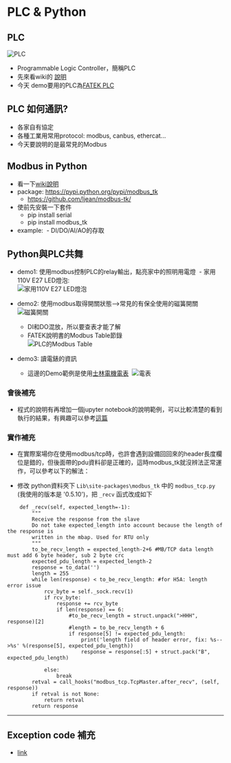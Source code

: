 # PLC & Python

## PLC

![PLC](http://www.fatek.com/tw/data/goods/201212/1354859791k63z11.jpg)
- Programmable Logic Controller，簡稱PLC
- 先來看wiki的 [說明](https://zh.wikipedia.org/wiki/%E5%8F%AF%E7%BC%96%E7%A8%8B%E9%80%BB%E8%BE%91%E6%8E%A7%E5%88%B6%E5%99%A8)
- 今天 demo要用的PLC為[FATEK PLC](http://www.fatek.com/tw/prod.php?act=view&no=1)


## PLC 如何通訊?
- 各家自有協定
- 各種工業用常用protocol: modbus, canbus, ethercat...
- 今天要說明的是最常見的Modbus

## Modbus in Python
- 看一下[wiki說明](https://zh.wikipedia.org/wiki/Modbus)
- package: https://pypi.python.org/pypi/modbus_tk
  - https://github.com/ljean/modbus-tk/
- 使前先安裝一下套件
  - pip install serial
  - pip install modbus_tk
- example:
  - DI/DO/AI/AO的存取
  
## Python與PLC共舞
- demo1: 使用modbus控制PLC的relay輸出，點亮家中的照明用電燈
  - 家用110V E27 LED燈泡:  
  ![家用110V E27 LED燈泡](http://www.ikea.com/tw/zh/images/products/ryet-led-deng-pao-e-liu-ming-bai-se__0457392_PE604843_S4.JPG)

- demo2: 使用modbus取得開關狀態-->常見的有保全使用的磁簧開關  
    ![磁簧開關](https://www.alarms.com.tw/images-2/gif%E6%AA%94/HC-13C-356-329.gif)
    - DI和DO混放，所以要查表才能了解
    - FATEK說明書的Modbus Table節錄  
    ![PLC的Modbus Table](image/fatek_modbus_addr.png)
  
- demo3: 讀電錶的資訊
    - 這邊的Demo範例是使用[士林電機電表](http://www.seec.com.tw/Content/Goods/GCont.aspx?SiteID=10&MmmID=655575436061073254&CatId=2015120316233269372&MSID=655575454164207353#ad-image-0)
  ![電表](http://www.seec.com.tw/UpFiles/10/Goods_NPics655575436061073254/EG-%E9%9B%BB%E8%A1%A8SPM-8.jpg)

### 會後補充
* 程式的說明有再增加一個jupyter notebook的說明範例，可以比較清楚的看到執行的結果，有興趣可以參考[這篇](Modbus.ipynb)

### 實作補充
- 在實際案場你在使用modbus/tcp時，也許會遇到設備回回來的header長度欄位是錯的，但後面帶的pdu資料卻是正確的，這時modbus_tk就沒辨法正常運作，可以參考以下的解法：

- 修改 python資料夾下 `Lib\site-packages\modbus_tk` 中的 `modbus_tcp.py`  (我使用的版本是 '0.5.10')，把 `_recv` 函式改成如下
```
    def _recv(self, expected_length=-1):
        """
        Receive the response from the slave
        Do not take expected_length into account because the length of the response is
        written in the mbap. Used for RTU only
        """
        to_be_recv_length = expected_length-2+6 #MB/TCP data length must add 6 byte header, sub 2 byte crc
        expected_pdu_length = expected_length-2
        response = to_data('')
        length = 255
        while len(response) < to_be_recv_length: #for H5A: length error issue
            rcv_byte = self._sock.recv(1)
            if rcv_byte:
                response += rcv_byte
                if len(response) == 6:
                    #to_be_recv_length = struct.unpack(">HHH", response)[2]
                    #length = to_be_recv_length + 6
                    if response[5] != expected_pdu_length:
                        print('length field of header error, fix: %s-->%s' %(response[5], expected_pdu_length))
                        response = response[:5] + struct.pack("B", expected_pdu_length)

            else:
                break
        retval = call_hooks("modbus_tcp.TcpMaster.after_recv", (self, response))
        if retval is not None:
            return retval
        return response
```

----
## Exception code 補充

- [link](https://product-help.schneider-electric.com/ED/ES_Power/PP-HJL_Modbus_Guide/EDMS/0611IB1302/0611IB13xx/NSX_MB_Modbus_Protocol/NSX_MB_Modbus_Protocol-5.htm)
